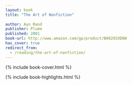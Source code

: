 ```yaml
---
layout: book
title: "The Art of Nonfiction"
 
author: Ayn Rand
publisher: Plume
published: 2001
book-url: http://www.amazon.com/gp/product/B002OSXD8W
has_cover: true
redirect_from:
  - /reading/the-art-of-nonfiction/
---
```

{% include book-cover.html %}

{% include book-highlights.html %}
